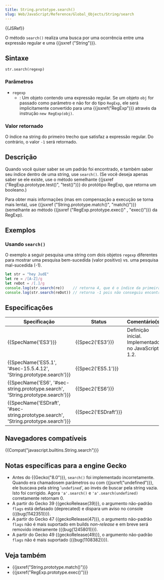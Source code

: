 ```yaml
---
title: String.prototype.search()
slug: Web/JavaScript/Reference/Global_Objects/String/search
---
```

{{JSRef}}

O método `search()` realiza uma busca por uma ocorrência entre uma expressão regular e uma {{jsxref ("String")}}.

## Sintaxe

```
str.search(regexp)
```

### Parâmetros

- `regexp`
  - : Um objeto contendo uma expressão regular. Se um objeto `obj` for passado como parâmetro e não for do tipo `RegExp`, ele será implicitamente convertido para uma {{jsxref("RegExp")}} através da instrução `new RegExp(obj)`.

### Valor retornado

O índice na string do primeiro trecho que satisfaz a expressão regular. Do contrário, o valor `-1` será retornado.

## Descrição

Quando você quiser saber se um padrão foi encontrado, e também saber seu índice dentro de uma string, use `search()`. (Se você deseja apenas saber se ele existe, use o método semelhante {{jsxref ("RegExp.prototype.test()", "test()")}} do protótipo RegExp, que retorna um booleano.)

Para obter mais informações (mas em compensação a execução se torna mais lenta), use {{jsxref ("String.prototype.match()", "match()")}} (semelhante ao método {{jsxref ("RegExp.prototype.exec()" , "exec()")}} da RegExp).

## Exemplos

### Usando `search()`

O exemplo a seguir pesquisa uma string com dois objetos `regexp` diferentes para mostrar uma pesquisa bem-sucedida (valor positivo) vs. uma pesquisa mal-sucedida (-1).

```js
let str = "hey JudE"
let re = /[A-Z]/g
let reDot = /[.]/g
console.log(str.search(re))    // retorna 4, que é o índice da primeira letra maiúscula "J"
console.log(str.search(reDot)) // retorna -1 pois não conseguiu encontrar o ponto "."
```

## Especificações

| Specificação                                                                                                 | Status                       | Comentário(s)                                      |
| ------------------------------------------------------------------------------------------------------------ | ---------------------------- | -------------------------------------------------- |
| {{SpecName('ES3')}}                                                                                     | {{Spec2('ES3')}}         | Definição inicial. Implementado no JavaScript 1.2. |
| {{SpecName('ES5.1', '#sec-15.5.4.12', 'String.prototype.search')}}                     | {{Spec2('ES5.1')}}     |                                                    |
| {{SpecName('ES6', '#sec-string.prototype.search', 'String.prototype.search')}}     | {{Spec2('ES6')}}         |                                                    |
| {{SpecName('ESDraft', '#sec-string.prototype.search', 'String.prototype.search')}} | {{Spec2('ESDraft')}} |                                                    |

## Navegadores compatíveis

{{Compat("javascript.builtins.String.search")}}

## Notas específicas para a engine Gecko

- Antes do {{Gecko("8.0")}}, `search()` foi implementado incorretamente. Quando era chamadosem parâmetros ou com {{jsxref("undefined")}}, ele buscava pela string '`undefined`', ao invés de buscar pela string vazia. Isto foi corrigido. Agora `'a'.search()` e `'a'.search(undefined)` corretamente retornam 0.
- A partir do Gecko 39 {{geckoRelease(39)}}, o argumento não-padrão `flags` está defasado (deprecated) e dispara um aviso no console ({{bug(1142351)}}).
- A partir do Gecko 47 {{geckoRelease(47)}}, o argumento não-padrão `flags` não é mais suportado em builds _non-release_ e em breve será removido inteiramente ({{bug(1245801)}}).
- A partir do Gecko 49 {{geckoRelease(49)}}, o argumento não-padrão `flags` não é mais suportado ({{bug(1108382)}}).

## Veja também

- {{jsxref("String.prototype.match()")}}
- {{jsxref("RegExp.prototype.exec()")}}
